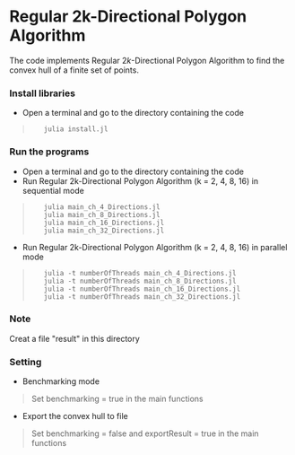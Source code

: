 # Regular 2k-Directional Polygon Algorithm
The code implements Regular $2k$-Directional Polygon Algorithm to find the convex hull of a finite set of points.

### Install libraries
- Open a terminal and go to the directory containing the code
>        julia install.jl

### Run the programs
- Open a terminal and go to the directory containing the code 
- Run Regular 2k-Directional Polygon Algorithm (k  = 2, 4, 8, 16) in sequential mode
>        julia main_ch_4_Directions.jl
>        julia main_ch_8_Directions.jl
>        julia main_ch_16_Directions.jl
>        julia main_ch_32_Directions.jl
- Run Regular 2k-Directional Polygon Algorithm (k  = 2, 4, 8, 16) in parallel mode
>        julia -t numberOfThreads main_ch_4_Directions.jl
>        julia -t numberOfThreads main_ch_8_Directions.jl
>        julia -t numberOfThreads main_ch_16_Directions.jl
>        julia -t numberOfThreads main_ch_32_Directions.jl

### Note
Creat a file "result" in this directory

### Setting
- Benchmarking mode
> Set benchmarking = true in the main functions
- Export the convex hull to file
> Set benchmarking = false and exportResult = true in the main functions
